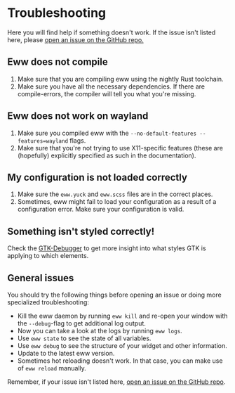# Troubleshooting

Here you will find help if something doesn't work. If the issue isn't listed here, please [open an issue on the GitHub repo.](https://github.com/elkowar/eww/issues)

## Eww does not compile

1. Make sure that you are compiling eww using the nightly Rust toolchain.
2. Make sure you have all the necessary dependencies. If there are compile-errors, the compiler will tell you what you're missing.

## Eww does not work on wayland

1. Make sure you compiled eww with the `--no-default-features --features=wayland` flags.
2. Make sure that you're not trying to use X11-specific features (these are (hopefully) explicitly specified as such in the documentation).

## My configuration is not loaded correctly

1. Make sure the `eww.yuck` and `eww.scss` files are in the correct places.
2. Sometimes, eww might fail to load your configuration as a result of a configuration error. Make sure your configuration is valid.

## Something isn't styled correctly!

Check the [GTK-Debugger](working_with_gtk.md#gtk-debugger) to get more insight into what styles GTK is applying to which elements.

## General issues

You should try the following things before opening an issue or doing more specialized troubleshooting:

-   Kill the eww daemon by running `eww kill` and re-open your window with the `--debug`-flag to get additional log output.
-   Now you can take a look at the logs by running `eww logs`.
-   Use `eww state` to see the state of all variables.
-   Use `eww debug` to see the structure of your widget and other information.
-   Update to the latest eww version.
-   Sometimes hot reloading doesn't work. In that case, you can make use of `eww reload` manually.

Remember, if your issue isn't listed here, [open an issue on the GitHub repo](https://github.com/elkowar/eww/issues).
